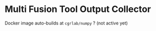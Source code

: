 Multi Fusion Tool Output Collector
================

Docker image auto-builds at `cgrlab/numpy` ? (not active yet)
